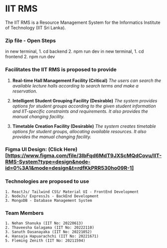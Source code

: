 
# IIT RMS

The IIT RMS is a Resource Management System for the Informatics Institute of Technology (IIT Sri Lanka).

### Zip file - Open Steps
in new terminal,
    1. cd backend
    2. npm run dev
in new terminal,
    1. cd frontend
    2. npm run dev
    
### Facilitates the IIT RMS is proposed to provide

1. **Real-time Hall Management Facility (Critical)**
_The users can search the available lecture halls according to search terms and make a reservation._

2. **Intelligent Student Grouping Facility (Desirable)**
_The system provides options for student groups according to the given student information and_
_IIT-specific constraints and requirements. It also provides the manual changing facility._

3. **Timetable Creation Facility (Desirable)**
_The system creates timetable options for student groups, allocating available resources._
_It also provides the manual changing facility._

### Figma UI Design: (Click Here)[https://www.figma.com/file/3lbFqd6MdT9JXScMQdCovu/IIT-RMS-System?type=design&node-id=0%3A1&mode=design&t=rdfKkPRR530ho09R-1]

### Technologies are proposed to use

    1. ReactJs/ Tailwind CSS/ Material UI - FrontEnd Development
    2. NodeJs/ ExpressJs - BackEnd Development
    3. MongoDB - Database Management System

### Team Members

    1. Nehan Shanuka (IIT No: 20220613)
    2. Thaveesha Galagama (IIT No: 20222110)
    3. Sanuth Dasanayaka (IIT No: 20221052)
    4. Hansaja Hapuarachchi (IIT No: 20221671)
    5. Fleming Zenith (IIT No: 20211594)
